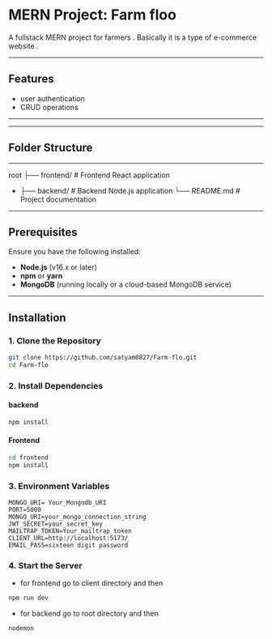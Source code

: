 # MERN Project: Farm floo

A fullstack MERN project for farmers . Basically it is a type of e-commerce website .

---

## Features

-  user authentication
-  CRUD operations

---
---
## Folder Structure
---
root ├── frontend/ # Frontend React application 
-  ├── backend/ # Backend Node.js application └── README.md # Project documentation


---

## Prerequisites

Ensure you have the following installed:

- **Node.js** (v16.x or later)
- **npm** or **yarn**
- **MongoDB** (running locally or a cloud-based MongoDB service)

---

## Installation

### 1. Clone the Repository
```bash
git clone https://github.com/satyam0827/Farm-flo.git
cd Farm-flo
```

### 2. Install Dependencies

#### backend
```bash
npm install
```

#### Frontend
```bash
cd frontend
npm install
```

### 3. Environment Variables
```
MONGO_URI= Your_Mongodb_URI
PORT=5000
MONGO_URI=your_mongo_connection_string
JWT_SECRET=your_secret_key
MAILTRAP_TOKEN=Your_mailtrap_token
CLIENT_URL=http://localhost:5173/
EMAIL_PASS=sixteen digit password
```

### 4. Start the Server
- for frontend go to client directory and then
```bash
npm run dev
```
- for backend go to root directory and then
```bash
nodemon
```



